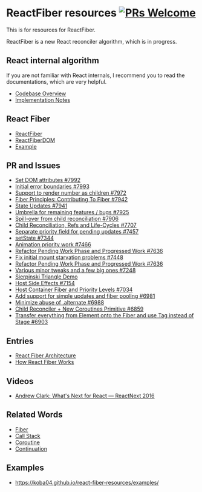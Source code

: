 # ReactFiber resources [![PRs Welcome](https://img.shields.io/badge/PRs-welcome-brightgreen.svg)](CONTRIBUTING.md#pull-requests)

This is for resources for ReactFiber.

ReactFiber is a new React reconciler algorithm, which is in progress.


## React internal algorithm

If you are not familiar with React internals, I recommend you to read the documentations, which are very helpful.

* [Codebase Overview](https://facebook.github.io/react/contributing/codebase-overview.html)
* [Implementation Notes](https://facebook.github.io/react/contributing/implementation-notes.html)


## React Fiber

* [ReactFiber](https://github.com/facebook/react/tree/master/src/renderers/shared/fiber)
* [ReactFiberDOM](https://github.com/facebook/react/tree/master/src/renderers/dom/fiber)
* [Example](https://github.com/facebook/react/tree/master/examples/fiber)


## PR and Issues

* [Set DOM attributes #7992](https://github.com/facebook/react/pull/7992)
* [Initial error boundaries #7993](https://github.com/facebook/react/pull/7993)
* [Support to render number as children #7972](https://github.com/facebook/react/pull/7972)
* [Fiber Principles: Contributing To Fiber #7942](https://github.com/facebook/react/issues/7942)
* [State Updates #7941](https://github.com/facebook/react/pull/7941)
* [Umbrella for remaining features / bugs #7925](https://github.com/facebook/react/issues/7925)
* [Spill-over from child reconciliation #7906](https://github.com/facebook/react/issues/7906)
* [Child Reconciliation, Refs and Life-Cycles #7707](https://github.com/facebook/react/pull/7707)
* [Separate priority field for pending updates #7457](https://github.com/facebook/react/pull/7457)
* [setState #7344](https://github.com/facebook/react/pull/7344)
* [Animation priority work #7466](https://github.com/facebook/react/pull/7466)
* [Refactor Pending Work Phase and Progressed Work #7636](https://github.com/facebook/react/pull/7636)
* [Fix initial mount starvation problems #7448](https://github.com/facebook/react/pull/7448)
* [Refactor Pending Work Phase and Progressed Work #7636](https://github.com/facebook/react/pull/7636)
* [Various minor tweaks and a few big ones #7248](https://github.com/facebook/react/pull/7248)
* [Sierpinski Triangle Demo](https://github.com/facebook/react/pull/7180)
* [Host Side Effects #7154](https://github.com/facebook/react/pull/7154)
* [Host Container Fiber and Priority Levels #7034](https://github.com/facebook/react/pull/7034)
* [Add support for simple updates and fiber pooling #6981](https://github.com/facebook/react/pull/6981)
* [Minimize abuse of .alternate #6988](https://github.com/facebook/react/pull/6988)
* [Child Reconciler + New Coroutines Primitive #6859](https://github.com/facebook/react/pull/6859)
* [Transfer everything from Element onto the Fiber and use Tag instead of Stage #6903](https://github.com/facebook/react/pull/6903)


## Entries

* [React Fiber Architecture](https://github.com/acdlite/react-fiber-architecture)
* [How React Fiber Works](https://www.facebook.com/groups/2003630259862046/permalink/2054053404819731/)


## Videos

* [Andrew Clark: What's Next for React — ReactNext 2016](https://www.youtube.com/watch?v=aV1271hd9ew)


## Related Words

* [Fiber](https://en.wikipedia.org/wiki/Fiber_(computer_science))
* [Call Stack](https://en.wikipedia.org/wiki/Call_stack)
* [Coroutine](https://en.wikipedia.org/wiki/Coroutine)
* [Continuation](https://en.wikipedia.org/wiki/Continuation)

## Examples

* https://koba04.github.io/react-fiber-resources/examples/
